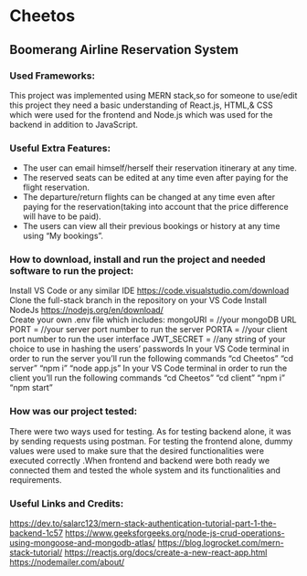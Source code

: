 # Cheetos

## Boomerang Airline Reservation System 

### Used Frameworks:
This project was implemented using MERN stack,so for someone to use/edit this project they need a basic understanding of React.js, HTML,& CSS which were used for the frontend and Node.js  which was used for the backend in addition to JavaScript.

### Useful Extra Features:
* The user can email himself/herself their reservation itinerary at any time.
* The reserved seats can be edited at any time even after paying for the flight reservation.
* The departure/return flights can be changed at any time even after paying for the reservation(taking into account that the price difference will have to be paid).
* The users can view all their previous bookings or history at any time using “My bookings”.

### How to download, install and run the project and needed software to run the project:
Install VS Code or any similar IDE https://code.visualstudio.com/download 
Clone the full-stack branch in the repository on your VS Code
Install NodeJs  https://nodejs.org/en/download/  
Create your own .env file which includes: 
mongoURI = //your mongoDB URL
PORT = //your server port number to run the server
PORTA = //your client port number to run the user interface
JWT_SECRET = //any string of your choice to use in hashing the users’ passwords
In your VS Code terminal in order to run the server you’ll run the following commands
“cd Cheetos”
“cd server”
“npm i”
“node app.js”
In your VS Code terminal in order to run the client you’ll run the following commands
“cd Cheetos”
“cd client”
“npm i”
“npm start”


### How was our project tested:
There were two ways used for testing. As for testing backend alone,  it was by sending requests using postman. For testing the frontend alone, dummy values were used to make sure that the desired functionalities were executed correctly .When frontend and backend were both ready we connected them and tested the whole system and its functionalities and requirements.





### Useful Links and Credits:
https://dev.to/salarc123/mern-stack-authentication-tutorial-part-1-the-backend-1c57
https://www.geeksforgeeks.org/node-js-crud-operations-using-mongoose-and-mongodb-atlas/ 
https://blog.logrocket.com/mern-stack-tutorial/ 
https://reactjs.org/docs/create-a-new-react-app.html 
https://nodemailer.com/about/
